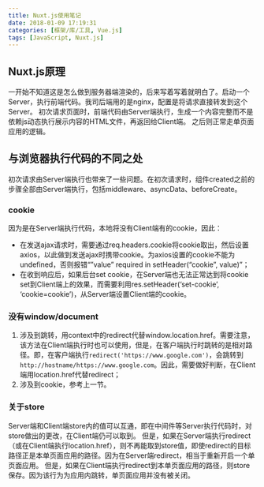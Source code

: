 ```yaml
---
title: Nuxt.js使用笔记
date: 2018-01-09 17:19:31
categories: [框架/库/工具, Vue.js]
tags: [JavaScript, Nuxt.js]
---
```


## Nuxt.js原理

一开始不知道这是怎么做到服务器端渲染的，后来写着写着就明白了。启动一个Server，执行前端代码。我司后端用的是nginx，配置是将请求直接转发到这个Server。
初次请求页面时，前端代码由Server端执行，生成一个内容完整而不是依赖js动态执行展示内容的HTML文件，再返回给Client端。
之后则正常走单页面应用的逻辑。

## 与浏览器执行代码的不同之处

初次请求由Server端执行也带来了一些问题。在初次请求时，组件created之前的步骤全部由Server端执行，包括middleware、asyncData、beforeCreate。

### cookie

因为是在Server端执行代码，本地将没有Client端有的cookie，因此：

- 在发送ajax请求时，需要通过req.headers.cookie将cookie取出，然后设置axios，以此做到发送ajax时携带cookie。为axios设置的cookie不能为undefined，否则报错“”value” required in setHeader(“cookie”, value)”；
- 在收到响应后，如果后台set cookie，在Server端也无法正常达到将cookie set到Client端上的效果，而需要利用res.setHeader(‘set-cookie’, ‘cookie=cookie’)，从Server端设置Client端的cookie。

<!-- more -->

### 没有window/document

1. 涉及到跳转，用context中的redirect代替window.location.href。需要注意，该方法在Client端执行时也可以使用，但是，在客户端执行时跳转的是相对路径。即，在客户端执行`redirect('https://www.google.com')`，会跳转到`http://hostname/https://www.google.com`。因此，需要做好判断，在Client端用location.href代替redirect；
2. 涉及到cookie，参考上一节。

### 关于store

Server端和Client端store内的值可以互通，即在中间件等Server执行代码时，对store做出的更改，在Client端仍可以取到。
但是，如果在Server端执行redirect（或在Client端执行location.href），则不再能取到store值，即使redirect的目标路径正是本单页面应用的路径。因为在Server端redirect，相当于重新开启一个单页面应用。
但是，如果在Client端执行redirect到本单页面应用的路径，则store保存。因为该行为为应用内跳转，单页面应用并没有被关闭。
